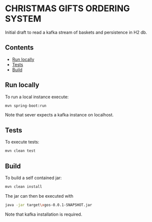 # CHRISTMAS GIFTS ORDERING SYSTEM 


Initial draft to read a kafka stream of baskets and persistence in H2 db.

## Contents

* [Run locally](#run-locally)
* [Tests](#tests)
* [Build](#build)


## Run locally 

To run a local instance execute:

```sh
mvn spring-boot:run
```

Note that sever expects a kafka instance on localhost.

## Tests

To execute tests:

```sh
mvn clean test
```


## Build 

To build a self contained jar:

```sh
mvn clean install
```

The jar can then be executed with

```sh
java -jar target\xgos-0.0.1-SNAPSHOT.jar
```

Note that kafka installation is required.